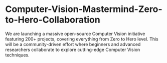 # Computer-Vision-Mastermind-Zero-to-Hero-Collaboration
We are launching a massive open-source Computer Vision initiative featuring 200+ projects, covering everything from Zero to Hero level. This will be a community-driven effort where beginners and advanced researchers collaborate to explore cutting-edge Computer Vision techniques.
